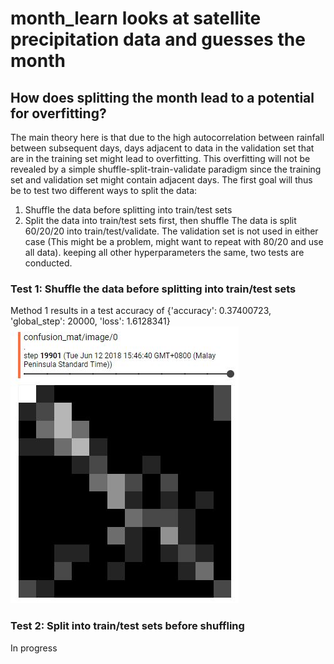 # month_learn looks at satellite precipitation data and guesses the month
## How does splitting the month lead to a potential for overfitting?
The main theory here is that due to the high autocorrelation between rainfall between subsequent days, days adjacent to data in the validation set that are in the training set might lead to overfitting. This overfitting will not be revealed by a simple shuffle-split-train-validate paradigm since the training set and validation set might contain adjacent days. The first goal will thus be to test two different ways to split the data:
1) Shuffle the data before splitting into train/test sets
2) Split the data into train/test sets first, then shuffle
The data is split 60/20/20 into train/test/validate. The validation set is not used in either case (This might be a problem, might want to repeat with 80/20 and use all data). keeping all other hyperparameters the same, two tests are conducted.

### Test 1: Shuffle the data before splitting into train/test sets
Method 1 results in a test accuracy of {'accuracy': 0.37400723, 'global_step': 20000, 'loss': 1.6128341}
![Confusion matrix](./img/trmm_test1_confusion_matrix.png)

### Test 2: Split into train/test sets before shuffling
In progress
